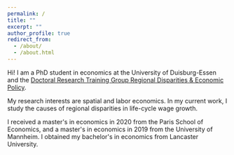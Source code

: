 ```yaml
---
permalink: /
title: ""
excerpt: ""
author_profile: true
redirect_from: 
  - /about/
  - /about.html
---
```


Hi! I am a PhD student in economics at the University of Duisburg-Essen and the [Doctoral Research Training Group Regional Disparities & Economic Policy](https://www.regional-disparities.de).

My research interests are spatial and labor economics. In my current work, I study the causes of regional disparities in life-cycle wage growth.

I received a master's in economics in 2020 from the Paris School of Economics, and a master's in economics in 2019 from the University of Mannheim. I obtained my bachelor's in economics from Lancaster University. 
